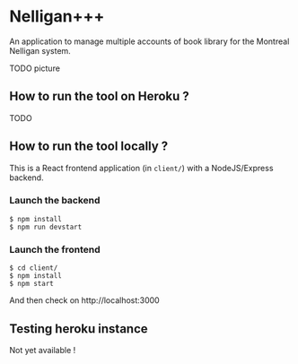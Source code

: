 # Nelligan+++

An application to manage multiple accounts of book library for the Montreal Nelligan system.

TODO picture

## How to run the tool on Heroku ?

TODO

## How to run the tool locally ?

This is a React frontend application (in ``client/``) with a NodeJS/Express backend.


### Launch the backend
```
$ npm install
$ npm run devstart
```

### Launch the frontend
```
$ cd client/
$ npm install
$ npm start
```

And then check on http://localhost:3000

## Testing heroku instance

Not yet available !